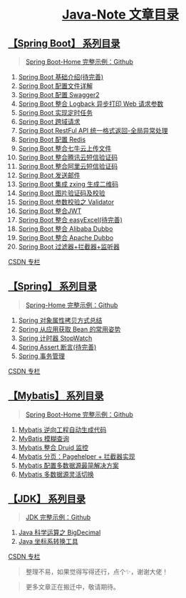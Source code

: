 <h1 align="center"><a href="#" target="_blank">Java-Note 文章目录</a></h1>


## [【Spring Boot】 系列目录](https://www.dusty.vip/categories/Spring-Boot/)

> [Spring Boot-Home 完整示例：Github](https://github.com/vanDusty/SpringBoot-Home)

1. [Spring Boot 基础介绍(待完善)](/Notes/Spring%20Boot/Spring%20Boot%20基础介绍.md)
1. [Spring Boot 配置文件详解](/Notes/Spring%20Boot/Spring%20Boot%20配置文件详解.md)
1. [Spring Boot 配置 Swagger2](/Notes/Spring%20Boot/Spring%20Boot%20配置%20Swagger2.md)
1. [Spring Boot 整合 Logback 异步打印 Web 请求参数](/Notes/Spring%20Boot/Spring%20Boot%20整合%20Logback%20异步打印%20Web%20请求参数.md)
1. [Spring Boot 实现定时任务](/Notes/Spring%20Boot/Spring%20Boot%20定时任务.md)
1. [Spring Boot 跨域请求](/Notes/Spring%20Boot/Spring%20Boot%20跨域请求.md)
1. [Spring Boot RestFul API 统一格式返回-全局异常处理](/Notes/Spring%20Boot/Spring%20Boot%20RestFul%20API%20统一格式返回-全局异常处理.md)
1. [Spring Boot 配置 Redis](/Notes/Spring%20Boot/Spring%20Boot%20配置%20Redis.md)
1. [Spring Boot 整合七牛云上传文件](/Notes/Spring%20Boot/Spring%20Boot%20整合七牛云上传文件.md)
1. [Spring Boot 整合腾讯云短信验证码](/Notes/Spring%20Boot/Spring%20Boot%20整合腾讯云短信验证码.md)
1. [Spring Boot 整合阿里云短信验证码](/Notes/Spring%20Boot/Spring%20Boot%20整合阿里云短信验证码.md)
1. [Spring Boot 发送邮件](/Notes/Spring%20Boot/Spring%20Boot%20发送邮件.md)
1. [Spring Boot 集成 zxing 生成二维码](/Notes/Spring%20Boot/Spring%20Boot%20集成%20zxing%20生成二维码.md)
1. [Spring Boot 图片验证码及校验](/Notes/Spring%20Boot/Spring%20Boot%20图片验证码及校验.md)
1. [Spring Boot 参数校验之 Validator](/Notes/Spring%20Boot/Spring%20Boot%20参数校验之%20Validator.md)
1. [Spring Boot 整合JWT](/Notes/Spring%20Boot/Spring%20Boot%20整合JWT.md)
1. [Spring Boot 整合 easyExcel(待完善)](#)
1. [Spring Boot 整合 Alibaba Dubbo](/Notes/Spring%20Boot/Spring%20Boot%20整合%20Alibaba%20Dubbo.md)
1. [Spring Boot 整合 Apache Dubbo](/Notes/Spring%20Boot/Spring%20Boot%20整合%20Apache%20Dubbo.md)
1. [Spring Boot 过滤器+拦截器+监听器](/Notes/Spring%20Boot/Spring%20Boot%20过滤器+拦截器+监听器.md)

[ CSDN 专栏](https://blog.csdn.net/weixin_42036952/category_9294464.html)

## [【Spring】 系列目录](https://www.dusty.vip/categories/Spring/)

> [Spring-Home 完整示例：Github](https://github.com/vanDusty/Spring-Home)

1. [Spring 对象属性拷贝方式总结](/Notes/Spring/Spring%20对象属性拷贝方式总结.md)
1. [Spring 从应用获取 Bean 的常用姿势](/Notes/Spring/Spring%20从应用获取Bean的常用姿势.md)
1. [Spring 计时器 StopWatch](/Notes/Spring/Spring%20计时器%20StopWatch.md)
1. [Spring Assert 断言(待完善)](/Notes/Spring/Spring%20Assert%20断言.md)
1. [Spring 事务管理](/Notes/Spring/Spring%20事务管理.md)



[ CSDN 专栏](https://blog.csdn.net/weixin_42036952/category_9979650.html)


## [【Mybatis】 系列目录](https://www.dusty.vip/)

> [Spring Boot-Home 完整示例：Github](https://github.com/vanDusty/Mybatis-Home)

1. [Mybatis 逆向工程自动生成代码](/Notes/Mybatis/Mybatis%20逆向工程自动生成代码.md)
1. [MyBatis 模糊查询](/Notes/Mybatis/MyBatis%20模糊查询.md)
1. [Mybatis 整合 Druid 监控](/Notes/Mybatis/Mybatis%20整合%20Druid%20监控.md)
1. [Mybatis 分页：Pagehelper + 拦截器实现](/Notes/Mybatis/Mybatis%20分页：Pagehelper%20+%20拦截器实现.md)
1. [Mybatis 配置多数据源最简解决方案](/Notes/Mybatis/Mybatis%20配置多数据源最简解决方案.md)
1. [Mybatis 多数据源灵活切换](/Notes/Mybatis/Mybatis%20数据源灵活切换.md)

## [【JDK】 系列目录](https://www.dusty.vip/categories/JDK)

> [JDK 完整示例：Github](https://github.com/vanDusty/JDK)

1. [Java 科学运算之 BigDecimal](/Notes/JDK/Number/Java%20科学运算之BigDecimal.md)
1. [Java 坐标系转换工具](/Notes/JDK/Number/Java%20坐标系转换工具.md)

[ CSDN 专栏](https://blog.csdn.net/weixin_42036952/category_9984360.html)

> 整理不易，如果觉得写得还行，点个✨，谢谢大佬！

> 更多文章正在搬迁中，敬请期待。